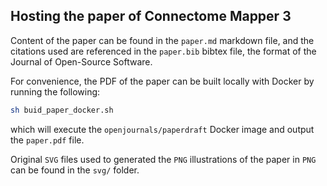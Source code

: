 ## Hosting the paper of Connectome Mapper 3

Content of the paper can be found in the ``paper.md`` markdown file, and the citations used
are referenced in the ``paper.bib`` bibtex file, the format of the Journal of Open-Source Software.

For convenience, the PDF of the paper can be built locally with Docker by running the following:

```bash
sh buid_paper_docker.sh
```

which will execute the ``openjournals/paperdraft`` Docker image and output the ``paper.pdf`` file.

Original `SVG` files used to generated the `PNG` illustrations of the paper in `PNG` 
can be found in the ``svg/`` folder.
